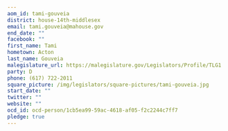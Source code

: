 ```yaml
---
aom_id: tami-gouveia
district: house-14th-middlesex
email: tami.gouveia@mahouse.gov
end_date: ""
facebook: ""
first_name: Tami
hometown: Acton
last_name: Gouveia
malegislature_url: https://malegislature.gov/Legislators/Profile/TLG1
party: D
phone: (617) 722-2011
square_picture: /img/legislators/square-pictures/tami-gouveia.jpg
start_date: ""
twitter: ""
website: ""
ocd_id: ocd-person/1cb5ea99-59ac-4618-af05-f2c2244c7ff7
pledge: true
---
```

